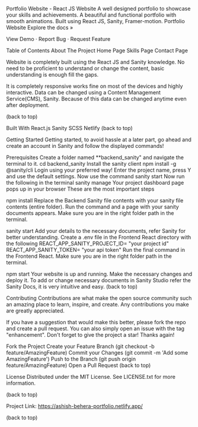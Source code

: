 Portfolio Website - React JS Website
A well designed portfolio to showcase your skills and achievements. A beautiful and functional portfolio with smooth animations. Built using React JS, Sanity, Framer-motion.
Portfolio Website
Explore the docs »

View Demo · Report Bug · Request Feature

Table of Contents
About The Project
Home Page Skills Page Contact Page

Website is completely built using the React JS and Sanity knowledge. No need to be proficient to understand or change the content, basic understanding is enough fill the gaps.

It is completely responsive works fine on most of the devices and highly interactive. Data can be changed using a Content Management Service(CMS), Sanity. Because of this data can be changed anytime even after deployment.

(back to top)

Built With
React.js
Sanity
SCSS
Netlify
(back to top)

Getting Started
Getting started, to avoid hassle at a later part, go ahead and create an account in Sanity and follow the displayed commands!

Prerequisites
Create a folder named **backend_sanity" and navigate the terminal to it.
cd backend_sanity
Install the sanity client
npm install -g @sanity/cli
Login using your preferred way!
Enter the project name, press Y and use the default settings.
Now use the command
sanity start
Now run the following in the terminal
sanity manage
Your project dashboard page pops up in your browser
These are the most important steps


npm install
Replace the Backend Sanity file contents with your sanity file contents (entire folder).
Run the command and a page with your sanity documents appears.
Make sure you are in the right folder path in the terminal.

sanity start
Add your details to the necessary documents, refer Sanity for better understanding.
Create a .env file in the Frontend React directory with the following
REACT_APP_SANITY_PROJECT_ID= "your project id"
REACT_APP_SANITY_TOKEN= "your api token"
Run the final command in the Frontend React.
Make sure you are in the right folder path in the terminal.

npm start
Your website is up and running. Make the necessary changes and deploy it.
To add or change necessary documents in Sanity Studio refer the Sanity Docs, it is very intuitive and easy.
(back to top)

Contributing
Contributions are what make the open source community such an amazing place to learn, inspire, and create. Any contributions you make are greatly appreciated.

If you have a suggestion that would make this better, please fork the repo and create a pull request. You can also simply open an issue with the tag "enhancement". Don't forget to give the project a star! Thanks again!

Fork the Project
Create your Feature Branch (git checkout -b feature/AmazingFeature)
Commit your Changes (git commit -m 'Add some AmazingFeature')
Push to the Branch (git push origin feature/AmazingFeature)
Open a Pull Request
(back to top)

License
Distributed under the MIT License. See LICENSE.txt for more information.

(back to top)


Project Link: https://ashish-behera-portfolio.netlify.app/

(back to top)
